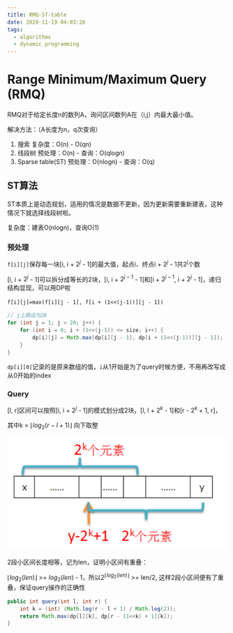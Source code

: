```yaml
---
title: RMQ-ST-table
date: 2020-11-19 04:03:26
tags:
  - algorithms
  - dynamic programming
---
```



# Range Minimum/Maximum Query (RMQ)

RMQ对于给定长度n的数列A，询问区间数列A在（i,j）内最大最小值。

解决方法：（A长度为n，q次查询）

1. 搜索	复杂度：O(n) - O(qn)
2. 线段树   预处理：O(n) - 查询：O(qlogn)
3. Sparse table(ST) 预处理：O(nlogn) - 查询：O(q)



## ST算法

ST本质上是动态规划，适用的情况是数据不更新，因为更新需要重新建表，这种情况下就选择线段树啦。

复杂度：建表O(nlogn)，查询O(1)

### 预处理

`f[i][j]`保存每一块[i, i + $2^j$ - 1]的最大值，起点i、终点i + $2^j$ - 1共$2^j$个数

[i, i + $2^j$ - 1]可以拆分成等长的2块，[i, i + $2^{j-1}$ - 1]和[i + $2^{j-1}$, i + $2^j$ - 1]，递归结构显现，可以用DP啦

`f[i][j]=max(f[i][j - 1], f[i + (1<<(j-1))][j - 1])`

```java
// j上限设为20
for (int j = 1; j < 20; j++) {
    for (int i = 0; i + (1<<(j-1)) <= size; i++) {
        dp[i][j] = Math.max(dp[i][j - 1], dp[i + (1<<(j-1))][j - 1]);
    }
}
```

`dp[i][0]`记录的是原来数组的值，`i`从1开始是为了query时候方便，不用再改写成从0开始的index

### Query

[l, r]区间可以按照[i, i + $2^j$ - 1]的模式划分成2块，[l, l + $2^k$ - 1]和[r - $2^k$ + 1, r]，

其中k = $\lfloor log_2(r - l + 1)\rfloor$ 向下取整

![query示意图](RMQ-ST-table/rmq_st_query.png)

2段小区间长度相等，记为len，证明小区间有重叠：

$\lfloor log_2(len)\rfloor$ >= $log_2(len)$ - 1，所以$2^{\lfloor log_2(len)\rfloor}$ >= len/2, 这样2段小区间便有了重叠，保证query操作的正确性

```java
public int query(int l, int r) {
    int k = (int) (Math.log(r - l + 1) / Math.log(2));
    return Math.max(dp[l][k], dp[r - (1<<k) + 1][k]);
}
```

